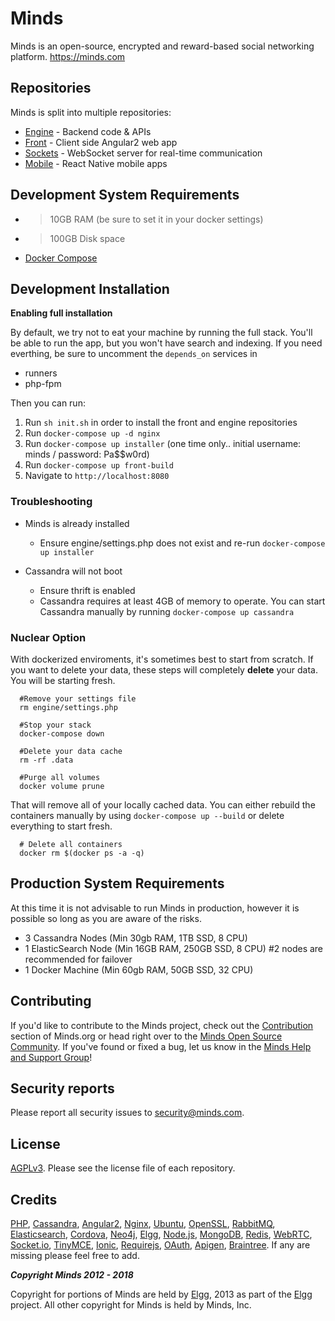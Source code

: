 Minds
=====
Minds is an open-source, encrypted and reward-based social networking platform. https://minds.com

## Repositories

Minds is split into multiple repositories:

- [Engine](https://github.com/Minds/engine) - Backend code & APIs
- [Front](https://github.com/Minds/front) - Client side Angular2 web app
- [Sockets](https://github.com/Minds/sockets) - WebSocket server for real-time communication
- [Mobile](https://github.com/Minds/mobile-native) - React Native mobile apps


## Development System Requirements

- > 10GB RAM (be sure to set it in your docker settings)
- > 100GB Disk space
- [Docker Compose](https://docs.docker.com/compose/)

## Development Installation

**Enabling full installation**

By default, we try not to eat your machine by running the full stack. You'll be able to run the app, but you won't have search and indexing. If you need everthing, be sure to uncomment the ```depends_on``` services in

* runners
* php-fpm

Then you can run:

1. Run `sh init.sh` in order to install the front and engine repositories
2. Run `docker-compose up -d nginx`
3. Run `docker-compose up installer` (one time only.. initial username: minds / password: Pa$$w0rd)
4. Run `docker-compose up front-build` 
5. Navigate to `http://localhost:8080`

### Troubleshooting

- Minds is already installed
  - Ensure engine/settings.php does not exist and re-run `docker-compose up installer`

- Cassandra will not boot
  - Ensure thrift is enabled
  - Cassandra requires at least 4GB of memory to operate. You can start Cassandra manually by running `docker-compose up cassandra`

### Nuclear Option

With dockerized enviroments, it's sometimes best to start from scratch. If you want to delete your data, these steps will completely **delete** your data. You will be starting fresh.

```
  #Remove your settings file
  rm engine/settings.php 
  
  #Stop your stack
  docker-compose down

  #Delete your data cache
  rm -rf .data

  #Purge all volumes
  docker volume prune

  ```

  That will remove all of your locally cached data. You can either rebuild the containers manually by using ```docker-compose up --build``` or delete everything to start fresh.

```
  # Delete all containers
  docker rm $(docker ps -a -q)

```

## Production System Requirements

At this time it is not advisable to run Minds in production, however it is possible so long as you are aware of the risks.

- 3 Cassandra Nodes (Min 30gb RAM, 1TB SSD, 8 CPU)
- 1 ElasticSearch Node (Min 16GB RAM, 250GB SSD, 8 CPU) #2 nodes are recommended for failover
- 1 Docker Machine (Min 60gb RAM, 50GB SSD, 32 CPU)


## Contributing
If you'd like to contribute to the Minds project, check out the [Contribution](https://www.minds.org/docs/contributing.html) section of Minds.org or head right over to the [Minds Open Source Community](https://www.minds.com/groups/profile/365903183068794880).  If you've found or fixed a bug, let us know in the [Minds Help and Support Group](https://www.minds.com/groups/profile/100000000000000681/activity)!

## Security reports
Please report all security issues to [security@minds.com](mailto:security@minds.com).

## License
[AGPLv3](https://www.minds.org/docs/license.html). Please see the license file of each repository.

## Credits
[PHP](https://php.net), [Cassandra](http://cassandra.apache.org/), [Angular2](http://angular.io), [Nginx](https://nginx.com), [Ubuntu](https://ubuntu.com), [OpenSSL](https://www.openssl.org/), [RabbitMQ](https://www.rabbitmq.com/), [Elasticsearch](https://www.elastic.co/), [Cordova](https://cordova.apache.org/), [Neo4j](https://neo4j.com/), [Elgg](http://elgg.org), [Node.js](https://nodejs.org/en/), [MongoDB](https://www.mongodb.com/), [Redis](http://redis.io/), [WebRTC](https://webrtc.org/), [Socket.io](http://socket.io/), [TinyMCE](https://www.tinymce.com/), [Ionic](http://ionicframework.com/), [Requirejs](http://requirejs.org/), [OAuth](http://oauth.net/2/), [Apigen](http://www.apigen.org/), [Braintree](https://www.braintreepayments.com/). If any are missing please feel free to add.

___Copyright Minds 2012 - 2018___

Copyright for portions of Minds are held by [Elgg](http://elgg.org), 2013 as part of the [Elgg](http://elgg.org) project. All other copyright for Minds is held by Minds, Inc.
